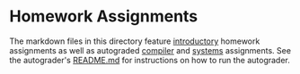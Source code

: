 # Homework Assignments

The markdown files in this directory feature [introductory](introductory-assignments.md) homework assignments as well as autograded [compiler](compiler-assignments.md) and [systems](systems-assignments.md) assignments. See the autograder's [README.md](../grader/README.md) for instructions on how to run the autograder.
